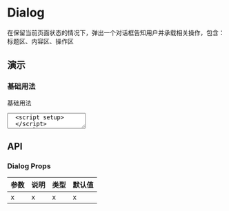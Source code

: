 # Dialog

在保留当前页面状态的情况下，弹出一个对话框告知用户并承载相关操作，包含：标题区、内容区、操作区

## 演示

<script setup>
  import { ref } from 'vue'
  import { Dialog } from "../../src"

  const show = ref(true)
</script>

### 基础用法

基础用法

<ClientOnly>
  <CodePreview>
  <textarea lang="vue-html">
  <script setup>
  </script>
  <template>
    <hr />
  </template>
  </textarea>
  <template #preview>
    <Dialog v-model="show"></Dialog>
  </template>
  </CodePreview>
</ClientOnly>

## API

### Dialog Props

<!-- prettier-ignore -->
| 参数 | 说明 | 类型 | 默认值 |
| ---- | ---- | ---- | ---- |
| x | x | x | x |
